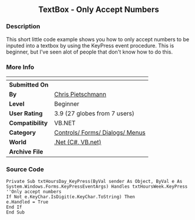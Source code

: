 ﻿<div align="center">

## TextBox \- Only Accept Numbers


</div>

### Description

This short little code example shows you how to only accept numbers to be inputed into a textbox by using the KeyPress event procedure. This is beginner, but I've seen alot of people that don't know how to do this.
 
### More Info
 


<span>             |<span>
---                |---
**Submitted On**   |
**By**             |[Chris Pietschmann](https://github.com/Planet-Source-Code/PSCIndex/blob/master/ByAuthor/chris-pietschmann.md)
**Level**          |Beginner
**User Rating**    |3.9 (27 globes from 7 users)
**Compatibility**  |VB\.NET
**Category**       |[Controls/ Forms/ Dialogs/ Menus](https://github.com/Planet-Source-Code/PSCIndex/blob/master/ByCategory/controls-forms-dialogs-menus__10-3.md)
**World**          |[\.Net \(C\#, VB\.net\)](https://github.com/Planet-Source-Code/PSCIndex/blob/master/ByWorld/net-c-vb-net.md)
**Archive File**   |[](https://github.com/Planet-Source-Code/chris-pietschmann-textbox-only-accept-numbers__10-1684/archive/master.zip)





### Source Code

```
Private Sub txtHoursDay_KeyPress(ByVal sender As Object, ByVal e As System.Windows.Forms.KeyPressEventArgs) Handles txtHoursWeek.KeyPress
''Only accept numbers
If Not e.KeyChar.IsDigit(e.KeyChar.ToString) Then
e.Handled = True
End If
End Sub
```

